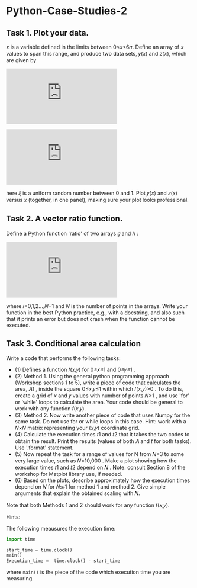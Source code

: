 # Python-Case-Studies-2



## Task 1. Plot your data.


𝑥  is a variable defined in the limits between 0<𝑥<6𝜋. Define an array of 𝑥 values to span this range, and produce two data sets, 𝑦(𝑥) and 𝑧(𝑥), which are given by



![equation](https://latex.codecogs.com/gif.latex?%24%24y%28x%29%20%3D%2010%20%28x-1%29%5E4%20%5Cexp%5B-%20x%5D%24%24)

![equation](https://latex.codecogs.com/gif.latex?%24%24z%28x%29%20%3D%20%5Cxi%20%5Csin%5E2%28x%29%20%24%24)



here  𝜉  is a uniform random number between 0 and 1. Plot  𝑦(𝑥)  and  𝑧(𝑥)  versus  𝑥  (together, in one panel), making sure your plot looks professional.




## Task 2. A vector ratio function.

Define a Python function 'ratio' of two arrays  𝑔  and  ℎ :


![equation](https://latex.codecogs.com/gif.latex?%24%24%20%7B%5Crm%20ratio%7D_i%20%3D%20%7Bg_%7Bi&plus;1%7D%20-%20g_i%20%5Cover%20h_%7Bi&plus;1%7D%20-%20h_i%7D%20%24%24) 



where  𝑖=0,1,2...,𝑁−1  and  𝑁  is the number of points in the arrays. Write your function in the best Python practice, e.g., with a docstring, and also such that it prints an error but does not crash when the function cannot be executed.




## Task 3. Conditional area calculation


Write a code that performs the following tasks:

* (1) Defines a function  𝑓(𝑥,𝑦)  for  0≤𝑥≤1  and  0≤𝑦≤1 .
* (2) Method 1. Using the general python programming approach (Workshop sections 1 to 5), write a piece of code that calculates the area,  𝐴1 , inside the square  0≤𝑥,𝑦≤1  within which  𝑓(𝑥,𝑦)>0 . To do this, create a grid of  𝑥  and  𝑦  values with number of points  𝑁>1 , and use 'for' or 'while' loops to calculate the area. Your code should be general to work with any function  𝑓(𝑥,𝑦).  
* (3) Method 2. Now write another piece of code that uses Numpy for the same task. Do not use for or while loops in this case. Hint: work with a  𝑁×𝑁  matrix representing your  (𝑥,𝑦)  coordinate grid.
* (4) Calculate the execution times  𝑡1  and  𝑡2  that it takes the two codes to obtain the result. Print the results (values of both  𝐴  and  𝑡  for both tasks). Use '.format' statement. 
* (5) Now repeat the task for a range of values for N from  𝑁=3  to some very large value, such as  𝑁=10,000 . Make a plot showing how the execution times  𝑡1  and  𝑡2  depend on  𝑁 . Note: consult Section 8 of the workshop for Matplot library use, if needed. 
* (6) Based on the plots, describe approximately how the execution times depend on  𝑁  for  𝑁≫1  for method 1 and method 2. Give simple arguments that explain the obtained scaling with  𝑁.


Note that both Methods 1 and 2 should work for any function  𝑓(𝑥,𝑦).


Hints:

The following meausures the execution time:

```python
import time

start_time = time.clock()
main()
Execution_time =  time.clock() - start_time
```
where ```main()``` is the piece of the code which execution time you are measuring.
